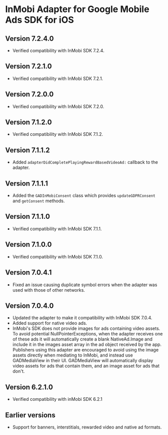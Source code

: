 # InMobi Adapter for Google Mobile Ads SDK for iOS

## Version 7.2.4.0
- Verified compatibility with InMobi SDK 7.2.4.

## Version 7.2.1.0
- Verified compatibility with InMobi SDK 7.2.1.

## Version 7.2.0.0
- Verified compatibility with InMobi SDK 7.2.0.

## Version 7.1.2.0
- Verified compatibility with InMobi SDK 7.1.2.

## Version 7.1.1.2
- Added `adapterDidCompletePlayingRewardBasedVideoAd:` callback to the adapter.

## Version 7.1.1.1
- Added the `GADInMobiConsent` class which provides `updateGDPRConsent` and `getConsent` methods.

## Version 7.1.1.0
- Verified compatibility with InMobi SDK 7.1.1.

## Version 7.1.0.0
- Verified compatibility with InMobi SDK 7.1.0.

## Version 7.0.4.1
- Fixed an issue causing duplicate symbol errors when the adapter was used with
  those of other networks.

## Version 7.0.4.0
- Updated the adapter to make it compatibility with InMobi SDK 7.0.4.
- Added support for native video ads.
- InMobi's SDK does not provide images for ads containing video assets. To avoid
  potential NullPointerExceptions, when the adapter receives one of these ads it
  will automatically create a blank NativeAd.Image and include it in the images
  asset array in the ad object received by the app. Publishers using this
  adapter are encouraged to avoid using the image assets directly when mediating
  to InMobi, and instead use GADMediaView in their UI. GADMediaView will
  automatically display video assets for ads that contain them, and an image
  asset for ads that don't.

## Version 6.2.1.0
- Verified compatibility with inMobi SDK 6.2.1

## Earlier versions
- Support for banners, interstitials, rewarded video and native ad formats.

